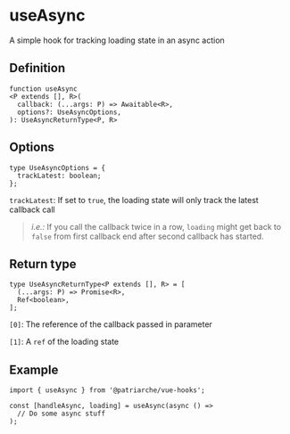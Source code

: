# useAsync

A simple hook for tracking loading state in an async action

## Definition
```
function useAsync
<P extends [], R>(
  callback: (...args: P) => Awaitable<R>,
  options?: UseAsyncOptions,
): UseAsyncReturnType<P, R>
```

## Options
```
type UseAsyncOptions = {
  trackLatest: boolean;
};
```
`trackLatest`: If set to `true`, the loading state will only track the latest callback call
> *i.e.:* If you call the callback twice in a row, `loading` might get back to `false` from first callback end after second callback has started.

## Return type
```
type UseAsyncReturnType<P extends [], R> = [
  (...args: P) => Promise<R>,
  Ref<boolean>,
];
```
`[0]`: The reference of the callback passed in parameter

`[1]`: A `ref` of the loading state

## Example
```
import { useAsync } from '@patriarche/vue-hooks';

const [handleAsync, loading] = useAsync(async () => 
  // Do some async stuff
);
```